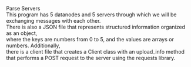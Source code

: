 Parse Servers  
This program has 5 datanodes and 5 servers through which we will be exchanging messages with each other.  
There is also a JSON file that represents structured information organized as an object,   
where the keys are numbers from 0 to 5, and the values are arrays or numbers. Additionally,   
there is a client file that creates a Client class with an upload_info method that performs a POST request to the server using the requests library.
